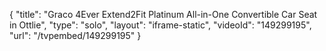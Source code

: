 {
    "title": "Graco 4Ever Extend2Fit Platinum All-in-One Convertible Car Seat in Ottlie",
    "type": "solo",
    "layout": "iframe-static",
    "videoId": "149299195",
    "url": "\/tvpembed\/149299195"
}